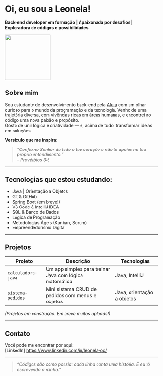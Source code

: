 # Oi, eu sou a Leonela!  
**Back-end developer em formação | Apaixonada por desafios | Exploradora de códigos e possibilidades**

<img src="https://media0.giphy.com/media/v1.Y2lkPTc5MGI3NjExNHZ3ODJkbXNzZnJoM2M2am1qb3Y5Y3kydmVmcmN3dXQ3eWIzdGN0NiZlcD12MV9pbnRlcm5hbF9naWZfYnlfaWQmY3Q9Zw/VVvcpqq3R34dClYgee/giphy.gif" width="150"/>



## Sobre mim
Sou estudante de desenvolvimento back-end pela [Alura](https://www.alura.com.br) com um olhar curioso para o mundo da programação e da tecnologia. Venho de uma trajetória diversa, com vivências ricas em áreas humanas, e encontrei no código uma nova paixão e propósito.  
Gosto de unir lógica e criatividade — e, acima de tudo, transformar ideias em soluções.

**Versículo que me inspira:**  
> *“Confia no Senhor de todo o teu coração e não te apoies no teu próprio entendimento.”*  
> *– Provérbios 3:5*

---

## Tecnologias que estou estudando:
- Java | Orientação a Objetos
- Git & GitHub
- Spring Boot (em breve!)
- VS Code & IntelliJ IDEA
- SQL & Banco de Dados
- Lógica de Programação
- Metodologias Ágeis (Kanban, Scrum)
- Empreendedorismo Digital

---

## Projetos
| Projeto | Descrição | Tecnologias |
|--------|------------|--------------|
| `calculadora-java` | Um app simples para treinar Java com lógica matemática | Java, IntelliJ |
| `sistema-pedidos` | Mini sistema CRUD de pedidos com menus e objetos | Java, orientação a objetos |

*(Projetos em construção. Em breve muitos uploads!)*

---

## Contato
Você pode me encontrar por aqui:  
[LinkedIn] https://www.linkedin.com/in/leonela-oc/


---

> *“Códigos são como poesia: cada linha conta uma história. E eu tô escrevendo a minha.”*
